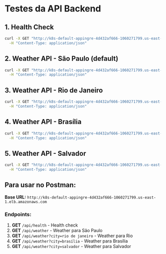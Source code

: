 # Testes da API Backend

## 1. Health Check
```bash
curl -X GET "http://k8s-default-appingre-4d432af666-1060271799.us-east-1.elb.amazonaws.com/api/health" \
  -H "Content-Type: application/json"
```

## 2. Weather API - São Paulo (default)
```bash
curl -X GET "http://k8s-default-appingre-4d432af666-1060271799.us-east-1.elb.amazonaws.com/api/weather" \
  -H "Content-Type: application/json"
```

## 3. Weather API - Rio de Janeiro
```bash
curl -X GET "http://k8s-default-appingre-4d432af666-1060271799.us-east-1.elb.amazonaws.com/api/weather?city=rio%20de%20janeiro" \
  -H "Content-Type: application/json"
```

## 4. Weather API - Brasília
```bash
curl -X GET "http://k8s-default-appingre-4d432af666-1060271799.us-east-1.elb.amazonaws.com/api/weather?city=brasília" \
  -H "Content-Type: application/json"
```

## 5. Weather API - Salvador
```bash
curl -X GET "http://k8s-default-appingre-4d432af666-1060271799.us-east-1.elb.amazonaws.com/api/weather?city=salvador" \
  -H "Content-Type: application/json"
```

## Para usar no Postman:

**Base URL:** `http://k8s-default-appingre-4d432af666-1060271799.us-east-1.elb.amazonaws.com`

### Endpoints:
1. **GET** `/api/health` - Health check
2. **GET** `/api/weather` - Weather para São Paulo
3. **GET** `/api/weather?city=rio de janeiro` - Weather para Rio
4. **GET** `/api/weather?city=brasília` - Weather para Brasília
5. **GET** `/api/weather?city=salvador` - Weather para Salvador